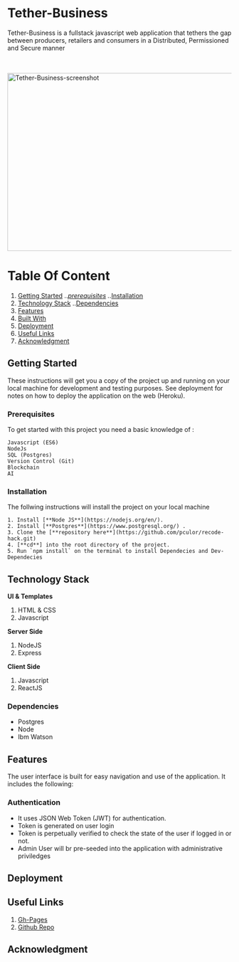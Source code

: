 # Tether-Business

Tether-Business is a fullstack javascript web application that tethers the gap between producers, retailers and consumers in a Distributed, Permissioned and Secure manner

<br />
<br />
<img width="1000" height="400" alt="Tether-Business-screenshot" src="/screenshot/homepage.png">

<br />


# Table Of Content
1. [Getting Started](#getting-started "Getting Started")
   ..*[prerequisites](#prerequisites "Prerequisites")
   ..*[Installation](#installation "Installation")
2. [Technology Stack](#technology-stack)
   ..[Dependencies](#dependencies "dependencies")
2. [Features](#features "Features")
3. [Built With](#built-with "Built With")
4. [Deployment](#deployment "Deployment")
5. [Useful Links](#author "Useful Links")
6. [Acknowledgment](#acknowledgment "Acknowledgment")


## Getting Started
These instructions will get you a copy of the project up and running on your local machine for development and testing purposes. See deployment for notes on how to deploy the application on the web (Heroku).

### Prerequisites

To get started with this project you need a basic knowledge of :

```
Javascript (ES6)
NodeJs
SQL (Postgres)
Version Control (Git)
Blockchain
AI
```

### Installation
The follwing instructions will install the project on your local machine

```
1. Install [**Node JS**](https://nodejs.org/en/).
2. Install [**Postgres**](https://www.postgresql.org/) .
3. Clone the [**repository here**](https://github.com/pculor/recode-hack.git)
4. [**cd**] into the root directory of the project.
5. Run `npm install` on the terminal to install Dependecies and Dev-Dependecies
```

## Technology Stack
**UI & Templates**
1. HTML & CSS
2. Javascript

**Server Side**
1. NodeJS
2. Express

**Client Side**
1. Javascript
2. ReactJS

### Dependencies
* Postgres
* Node
* Ibm Watson


## Features
The user interface is built for easy navigation and use of the application. It includes the following:


### Authentication

- It uses JSON Web Token (JWT) for authentication.
- Token is generated on user login
- Token is perpetually verified to check the state of the user if logged in or not.
- Admin User will br pre-seeded into the application with administrative priviledges


## Deployment



## Useful Links

1. [Gh-Pages]()
2. [Github Repo](https://github.com/pculor/recode-hack.git)


## Acknowledgment


